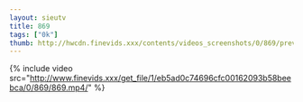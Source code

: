 ```yaml
--- 
layout: sieutv
title: 869
tags: ["0k"]
thumb: http://hwcdn.finevids.xxx/contents/videos_screenshots/0/869/preview.mp4.jpg
---
```

{% include video src="http://www.finevids.xxx/get_file/1/eb5ad0c74696cfc00162093b58beebca/0/869/869.mp4/" %} 
